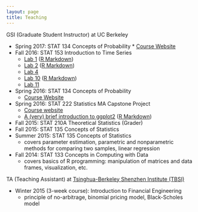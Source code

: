 ```yaml
---
layout: page
title: Teaching
---
```


GSI (Graduate Student Instructor) at UC Berkeley

* Spring 2017: STAT 134 Concepts of Probability
        * [Course Website](http://www.stat.berkeley.edu/~ani/s134s17/index.html)
* Fall 2016: STAT 153 Introduction to Time Series
	* [Lab 1](http://jcyhong.github.io/stat153_lab1.html) ([R Markdown]({{site.url}}/assets/stat153_lab1.Rmd))
	* [Lab 2](http://jcyhong.github.io/stat153_lab2.html) ([R Markdown]({{site.url}}/assets/stat153_lab2.Rmd))
	* [Lab 4](http://jcyhong.github.io/stat153_lab4.html)
	* [Lab 10](http://jcyhong.github.io/stat153_lab10.html) ([R Markdown](http://jcyhong.github.io/assets/stat153_lab10.Rmd))
	* [Lab 11](http://jcyhong.github.io/stat153_lab11.html)
* Spring 2016: STAT 134 Concepts of Probability
	* [Course Website](http://www.stat.berkeley.edu/~ani/s134s16/index.html)
* Spring 2016: STAT 222 Statistics MA Capstone Project
	* <a href = "http://www.jarrodmillman.com/stat222-spring2016/">Course website</a>
	* <a href = "http://jcyhong.github.io/ggplot_demo.html">A (very) brief introduction to ggplot2</a> ([R Markdown]({{site.url}}/assets/ggplot_demo.Rmd))
* Fall 2015: STAT 210A Theoretical Statistics (Grader)
* Fall 2015: STAT 135 Concepts of Statistics
* Summer 2015: STAT 135 Concepts of Statistics
	* covers parameter estimation, parametric and nonparametric methods for comparing two samples, linear regression
* Fall 2014: STAT 133 Concepts in Computing with Data
	* covers basics of R programming: manipulation of matrices and data frames, visualization, etc.

TA (Teaching Assistant) at <a href = "http://www.tbsi.tsinghua.edu.cn">Tsinghua-Berkeley Shenzhen Institute (TBSI)</a>

* Winter 2015 (3-week course): Introduction to Financial Engineering
	* principle of no-arbitrage, binomial pricing model, Black-Scholes model
